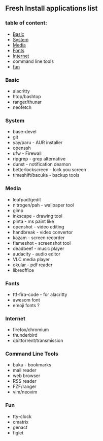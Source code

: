 ## Fresh Install applications list ##


### table of content: ###
* [Basic](#Basic)
* [System](#System)
* [Media](#Media)
* [Fonts](#Fonts)
* [Internet](#Internet)
* command line tools
* [fun](#Fun)


### Basic ###
* alacritty
* htop/bashtop
* ranger/thunar
* neofetch


### System ###
* base-devel
* git
* yay/paru - AUR installer
* openssh
* ufw - Firewall
* ripgrep - grep alternative
* dunst - notification deamon
* betterlockscreen - lock you screen
* timeshift/bacuka - backup tools


### Media ###
* leafpad/gedit
* nitrogen/pah - wallpaper tool
* gimp
* inkscape - drawing tool
* pinta - ms paint like
* openshot - video editing
* handbreak - video convertor
* kazam - screen recorder
* flameshot - screenshot tool
* deadbeef - music player
* audacity - audio editor
* VLC media player
* okular - pdf reader
* libreoffice


### Fonts ###
* ttf-fira-code - for alacritty
* awesom font
* emoji fonts ?


### Internet ###
* firefox/chromium
* thunderbird
* qbittorrent/transmission


### Command Line Tools ###
* buku - bookmarks
* mail reader
* web browser
* RSS reader
* FZF/ranger
* vim/neovim


### Fun ###
* tty-clock
* cmatrix
* genact
* figlet
